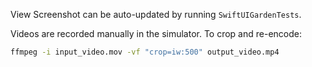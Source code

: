 View Screenshot can be auto-updated by running `SwiftUIGardenTests`.

Videos are recorded manually in the simulator. To crop and re-encode:

```bash
ffmpeg -i input_video.mov -vf "crop=iw:500" output_video.mp4
```
